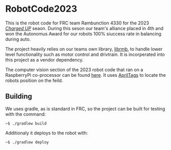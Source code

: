 # RobotCode2023
This is the robot code for FRC team Rambunction 4330 for the 2023 
[*Charged UP*](https://youtu.be/0zpflsYc4PA) 
seaon. During this seson our team's alliance placed in 4th and won the 
Autonomus Award for our robots 100% siuccess rate in balancing during auto.

The project heavily relies on our teams own library, 
[librmb](https://github.com/rambunction4330/librmb), to handle lower level 
functionality such as motor control and drivtrain. It is incorperated into
this project as a vendor dependency.

The computer vision section of the 2023 robot code that ran on a RaspberryPi 
co-processor can be found
[here](https://github.com/rambunction4330/Vision2023).
It uses [AprilTags](https://github.com/AprilRobotics/apriltag)
to locate the robots position on the feild.

## Building
We uses gradle, as is standard in FRC, so the project can be built for testing with 
the command:
```
~$ ./gradlew build
```

Additionaly it deploys to the robot with:
```
~$ ./gradlew deploy
```